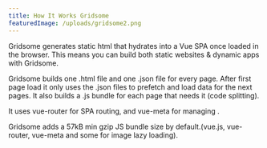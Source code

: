 ```yaml
---
title: How It Works Gridsome
featuredImage: /uploads/gridsome2.png
---
```

Gridsome generates static html that hydrates into a Vue SPA once loaded in the browser. This means you can build both static websites & dynamic apps with Gridsome.

Gridsome builds one .html file and one .json file for every page. After first page load it only uses the .json files to prefetch and load data for the next pages. It also builds a .js bundle for each page that needs it (code splitting).

It uses vue-router for SPA routing, and vue-meta for managing <head>.

Gridsome adds a 57kB min gzip JS bundle size by default.(vue.js, vue-router, vue-meta and some for image lazy loading).